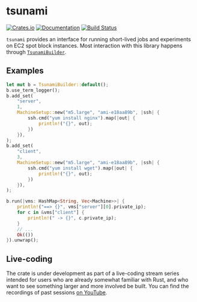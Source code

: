 # tsunami

[![Crates.io](https://img.shields.io/crates/v/tsunami.svg)](https://crates.io/crates/tsunami)
[![Documentation](https://docs.rs/tsunami/badge.svg)](https://docs.rs/tsunami/)
[![Build Status](https://travis-ci.org/jonhoo/tsunami.svg?branch=master)](https://travis-ci.org/jonhoo/tsunami)

`tsunami` provides an interface for running short-lived jobs and experiments on EC2 spot block
instances. Most interaction with this library happens through
[`TsunamiBuilder`](struct.TsunamiBuilder.html).

## Examples

```rust
let mut b = TsunamiBuilder::default();
b.use_term_logger();
b.add_set(
    "server",
    1,
    MachineSetup::new("m5.large", "ami-e18aa89b", |ssh| {
        ssh.cmd("yum install nginx").map(|out| {
            println!("{}", out);
        })
    }),
);
b.add_set(
    "client",
    3,
    MachineSetup::new("m5.large", "ami-e18aa89b", |ssh| {
        ssh.cmd("yum install wget").map(|out| {
            println!("{}", out);
        })
    }),
);

b.run(|vms: HashMap<String, Vec<Machine>>| {
    println!("==> {}", vms["server"][0].private_ip);
    for c in &vms["client"] {
        println!(" -> {}", c.private_ip);
    }
    // ...
    Ok(())
}).unwrap();
```

## Live-coding

The crate is under development as part of a live-coding stream series intended for users who
are already somewhat familiar with Rust, and who want to see something larger and more involved
be built. You can find the recordings of past sessions [on
YouTube](https://www.youtube.com/playlist?list=PLqbS7AVVErFgY2faCIYjJZv_RluGkTlKt).
